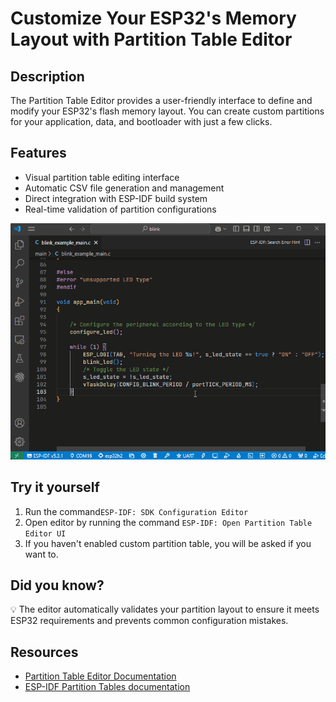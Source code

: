 # Customize Your ESP32's Memory Layout with Partition Table Editor

## Description
The Partition Table Editor provides a user-friendly interface to define and modify your ESP32's flash memory layout. You can create custom partitions for your application, data, and bootloader with just a few clicks.

## Features
- Visual partition table editing interface
- Automatic CSV file generation and management
- Direct integration with ESP-IDF build system
- Real-time validation of partition configurations

![GIF of Partition Table](../../media/walkthrough/gifs/partition-table.gif)

## Try it yourself
1. Run the command`ESP-IDF: SDK Configuration Editor`
2. Open editor by running the command `ESP-IDF: Open Partition Table Editor UI`
3. If you haven't enabled custom partition table, you will be asked if you want to.

## Did you know?
💡 The editor automatically validates your partition layout to ensure it meets ESP32 requirements and prevents common configuration mistakes.

## Resources
- [Partition Table Editor Documentation](https://docs.espressif.com/projects/vscode-esp-idf-extension/en/latest/additionalfeatures/partition-table-editor.html)
- [ESP-IDF Partition Tables documentation](https://docs.espressif.com/projects/esp-idf/en/latest/esp32/api-guides/partition-tables.html)